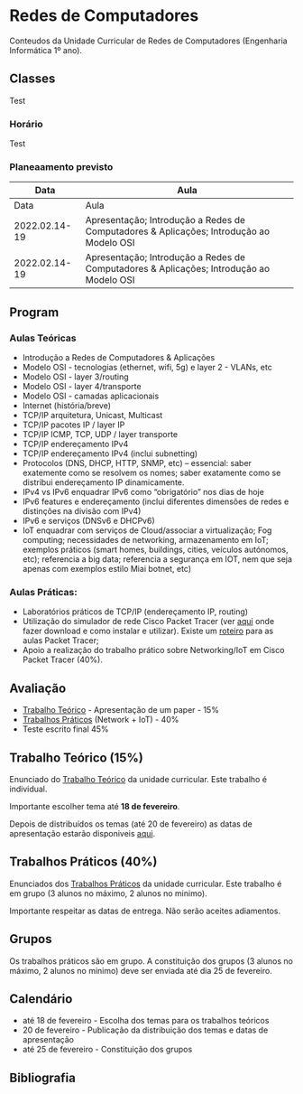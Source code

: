 # Redes de Computadores
Conteudos da Unidade Curricular de Redes de Computadores (Engenharia Informática 1º ano).

## Classes
Test

### Horário 
Test

### Planeaamento previsto
| Data | Aula |
| ----------- | ----------- |
| Data | Aula |
| 2022.02.14-19 | Apresentação; Introdução a Redes de Computadores & Aplicações; Introdução ao Modelo OSI  |
| 2022.02.14-19 | Apresentação; Introdução a Redes de Computadores & Aplicações; Introdução ao Modelo OSI  |

## Program
### Aulas Teóricas
-	Introdução a Redes de Computadores & Aplicações 
-	Modelo OSI - tecnologias (ethernet, wifi, 5g)  e layer 2 - VLANs, etc
-	Modelo OSI - layer 3/routing
- Modelo OSI - layer 4/transporte
- Modelo OSI - camadas aplicacionais
- Internet (história/breve)
- TCP/IP arquitetura, Unicast, Multicast
-	TCP/IP pacotes IP / layer IP
-	TCP/IP ICMP, TCP, UDP / layer transporte
-	TCP/IP endereçamento IPv4
-	TCP/IP endereçamento IPv4 (inclui subnetting)
-	Protocolos (DNS, DHCP, HTTP, SNMP, etc) – essencial: saber exatemente como se resolvem os nomes; saber exatamente como se distribui endereçamento IP dinamicamente.
-	IPv4 vs IPv6 enquadrar IPv6 como “obrigatório” nos dias de hoje
-	IPv6 features e endereçamento (inclui diferentes dimensões de redes e distinções na divisão com IPv4)
-	IPv6 e serviços (DNSv6 e DHCPv6)
-	IoT enquadrar com serviços de Cloud/associar a virtualização; Fog computing; necessidades de networking, armazenamento em IoT; exemplos práticos (smart homes, buildings, cities, veículos autónomos, etc); referencia a big data; referencia a segurança em IOT, nem que seja apenas com exemplos estilo Miai botnet, etc)

### Aulas Práticas:
- Laboratórios práticos de TCP/IP (endereçamento IP, routing)
- Utilização do simulador de rede Cisco Packet Tracer (ver [aqui]() onde fazer download e como instalar e utilizar). Existe um [roteiro]() para as aulas Packet Tracer;
- Apoio a realização do trabalho prático sobre Networking/IoT em Cisco Packet Tracer (40%).


## Avaliação 
- [Trabalho Teórico](https://github.com/pmrosa-classes/ComputerNetworks/blob/main/TrabT.md) - Apresentação de um paper - 15%
- [Trabalhos Práticos](https://github.com/pmrosa-classes/ComputerNetworks/blob/main/Labs.md) (Network + IoT) - 40%
- Teste escrito final 45%


## Trabalho Teórico (15%)
Enunciado do [Trabalho Teórico](https://github.com/pmrosa-classes/ComputerNetworks/blob/main/TrabT.md) da unidade curricular. Este trabalho é individual.

Importante escolher tema até **18 de fevereiro**.

Depois de distribuídos os temas (até 20 de fevereiro) as datas de apresentação estarão disponiveis [aqui](https://github.com/pmrosa-classes/ComputerNetworks/blob/main/TrabT-distribuicao.md).

## Trabalhos Práticos (40%)
Enunciados dos [Trabalhos Práticos](https://github.com/pmrosa-classes/ComputerNetworks/blob/main/Labs-2022.md) da unidade curricular. Este trabalho é em grupo (3 alunos no máximo, 2 alunos no minimo).

Importante respeitar as datas de entrega. Não serão aceites adiamentos.

## Grupos
Os trabalhos práticos são em grupo. A constituição dos grupos (3 alunos no máximo, 2 alunos no minimo) deve ser enviada até dia 25 de fevereiro.

## Calendário
- até 18 de fevereiro - Escolha dos temas para os trabalhos teóricos
- 20 de fevereiro - Publicação da distribuição dos temas e datas de apresentação
- até 25 de fevereiro - Constituição dos grupos

## Bibliografia
